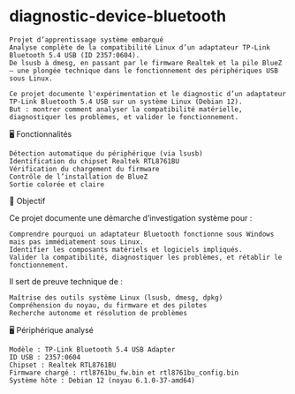 # diagnostic-device-bluetooth


    Projet d’apprentissage système embarqué
    Analyse complète de la compatibilité Linux d’un adaptateur TP-Link Bluetooth 5.4 USB (ID 2357:0604).
    De lsusb à dmesg, en passant par le firmware Realtek et la pile BlueZ — une plongée technique dans le fonctionnement des périphériques USB sous Linux.

    Ce projet documente l'expérimentation et le diagnostic d’un adaptateur TP-Link Bluetooth 5.4 USB sur un système Linux (Debian 12).
    But : montrer comment analyser la compatibilité matérielle, diagnostiquer les problèmes, et valider le fonctionnement.

🖥️ Fonctionnalités

    Détection automatique du périphérique (via lsusb)
    Identification du chipset Realtek RTL8761BU
    Vérification du chargement du firmware
    Contrôle de l’installation de BlueZ
    Sortie colorée et claire

🎯 Objectif

Ce projet documente une démarche d’investigation système pour :

    Comprendre pourquoi un adaptateur Bluetooth fonctionne sous Windows mais pas immédiatement sous Linux.
    Identifier les composants matériels et logiciels impliqués.
    Valider la compatibilité, diagnostiquer les problèmes, et rétablir le fonctionnement.

Il sert de preuve technique de :

    Maîtrise des outils système Linux (lsusb, dmesg, dpkg)
    Compréhension du noyau, du firmware et des pilotes
    Recherche autonome et résolution de problèmes

🖥️ Périphérique analysé

    Modèle : TP-Link Bluetooth 5.4 USB Adapter
    ID USB : 2357:0604
    Chipset : Realtek RTL8761BU
    Firmware chargé : rtl8761bu_fw.bin et rtl8761bu_config.bin
    Système hôte : Debian 12 (noyau 6.1.0-37-amd64)
